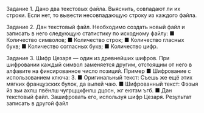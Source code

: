 Задание 1. Дано два текстовых файла. Выяснить, совпадают ли их строки. Если нет, то вывести несовпадающую 
строку из каждого файла.

Задание 2. Дан текстовый файл. Необходимо создать 
новый файл и записать в него следующую статистику по 
исходному файлу:
■ Количество символов;
■ Количество строк;
■ Количество гласных букв;
■ Количество согласных букв;
■ Количество цифр.

Задание 3. Шифр Цезаря — один из древнейших шифров. 
При шифровании каждый символ заменяется другим, 
отстоящим от него в алфавите на фиксированное число 
позиций.
Пример
■ Шифрование с использованием ключа: 3.
■ Оригинальный текст: Съешь же ещё этих мягких 
французских булок, да выпей чаю.
■ Шифрованный текст: Фэзыя йз зьи ахлш пвёнлш 
чугрщцкфнлш дцосн, жг еютзм ъгб.
■ Дан текстовый файл. Зашифровать его, используя 
шифр Цезаря. Результат записать в другой файл
